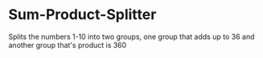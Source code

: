 # Sum-Product-Splitter
Splits the numbers 1-10 into two groups, one group that adds up to 36 and another group that's product is 360
